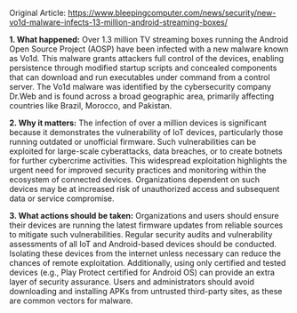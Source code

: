 Original Article: https://www.bleepingcomputer.com/news/security/new-vo1d-malware-infects-13-million-android-streaming-boxes/

**1. What happened:**
Over 1.3 million TV streaming boxes running the Android Open Source Project (AOSP) have been infected with a new malware known as Vo1d. This malware grants attackers full control of the devices, enabling persistence through modified startup scripts and concealed components that can download and run executables under command from a control server. The Vo1d malware was identified by the cybersecurity company Dr.Web and is found across a broad geographic area, primarily affecting countries like Brazil, Morocco, and Pakistan.

**2. Why it matters:**
The infection of over a million devices is significant because it demonstrates the vulnerability of IoT devices, particularly those running outdated or unofficial firmware. Such vulnerabilities can be exploited for large-scale cyberattacks, data breaches, or to create botnets for further cybercrime activities. This widespread exploitation highlights the urgent need for improved security practices and monitoring within the ecosystem of connected devices. Organizations dependent on such devices may be at increased risk of unauthorized access and subsequent data or service compromise.

**3. What actions should be taken:**
Organizations and users should ensure their devices are running the latest firmware updates from reliable sources to mitigate such vulnerabilities. Regular security audits and vulnerability assessments of all IoT and Android-based devices should be conducted. Isolating these devices from the internet unless necessary can reduce the chances of remote exploitation. Additionally, using only certified and tested devices (e.g., Play Protect certified for Android OS) can provide an extra layer of security assurance. Users and administrators should avoid downloading and installing APKs from untrusted third-party sites, as these are common vectors for malware.
